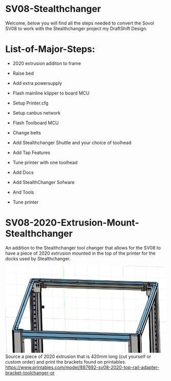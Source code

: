 # SV08-Stealthchanger
Welcome, below you will find all the steps needed to convert the Sovol SV08 to work with the Stealthchanger project my DraftShift Design.

# List-of-Major-Steps:
- 2020 extrusion additon to frame
* Raise bed
+ Add extra powersupply
- Flash mainline klipper to board MCU
* Setup Printer.cfg
+ Setup canbus network
- Flash Toolboard MCU
* Change belts
+ Add Stealthchanger Shuttle and your choice of toolhead
- Add Tap Features
* Tune printer with one toolhead
+ Add Docs
- Add StealthChanger Sofware
* And Tools
+ Tune printer

# SV08-2020-Extrusion-Mount-Stealthchanger
An addition to the Stealthchanger tool changer that allows for the SV08 to have a piece of 2020 extrusion mounted in the top of the printer for the docks used by Stealthchanger.

![TopView](https://github.com/game8078/SV08-2020-Extrusion-Mount-Stealthchanger-/blob/main/TopdownView%231.PNG)
Source a piece of 2020 extrusion that is 420mm long (cut yourself or custom order) and print the brackets found on printables. https://www.printables.com/model/887692-sv08-2020-top-rail-adapter-bracket-toolchanger-or 